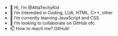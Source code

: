 - 👋 Hi, I’m @AttaTechyKid
- 👀 I’m interested in Coding, LUA, HTML, C++, other
- 🌱 I’m currently learning JavaScript and CSS
- 💞️ I’m looking to collaborate on GitHub ofc
- 📫 How to reach me? GitHub!

<!---
AttaTechyKid/AttaTechyKid is a ✨ special ✨ repository because its `README.md` (this file) appears on your GitHub profile.
You can click the Preview link to take a look at your changes.
--->
